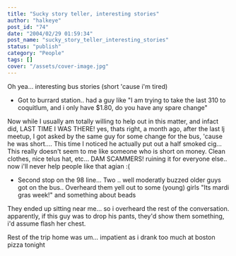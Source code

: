 ```yaml
---
title: "Sucky story teller, interesting stories"
author: "halkeye"
post_id: "74"
date: "2004/02/29 01:59:34"
post_name: "sucky_story_teller_interesting_stories"
status: "publish"
category: "People"
tags: []
cover: "/assets/cover-image.jpg"
---
```


Oh yea... interesting bus stories (short 'cause i'm tired)

* Got to burrard station.. had a guy like "I am trying to take the last 310 to coquitlum, and i only have $1.80, do you have any spare change"  

Now while I usually am totally willing to help out in this matter, and infact did, LAST TIME I WAS THERE! yes, thats right, a month ago, after the last lj meetup, I got asked by the same guy for some change for the bus, 'cause he was short.... This time I noticed he actually put out a half smoked cig... This really doesn't seem to me like someone who is short on money. Clean clothes, nice telus hat, etc... DAM SCAMMERS! ruining it for everyone else.. now i'll never help people like that agian :(

* Second stop on the 98 line... Two .. well moderatly buzzed older guys got on the bus.. Overheard them yell out to some (young) girls "Its mardi gras week!" and something about beads  

They ended up sitting near me... so i overheard the rest of the conversation. apparently, if this guy was to drop his pants, they'd show them something, i'd assume flash her chest.

Rest of the trip home was um... impatient as i drank too much at boston pizza tonight